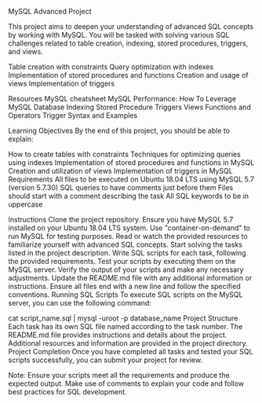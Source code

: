 MySQL Advanced Project


This project aims to deepen your understanding of advanced SQL concepts by working with MySQL. You will be tasked with solving various SQL challenges related to table creation, indexing, stored procedures, triggers, and views.

Table creation with constraints
Query optimization with indexes
Implementation of stored procedures and functions
Creation and usage of views
Implementation of triggers

Resources
MySQL cheatsheet
MySQL Performance: How To Leverage MySQL Database Indexing
Stored Procedure
Triggers
Views
Functions and Operators
Trigger Syntax and Examples


Learning Objectives
By the end of this project, you should be able to explain:

How to create tables with constraints
Techniques for optimizing queries using indexes
Implementation of stored procedures and functions in MySQL
Creation and utilization of views
Implementation of triggers in MySQL
Requirements
All files to be executed on Ubuntu 18.04 LTS using MySQL 5.7 (version 5.7.30)
SQL queries to have comments just before them
Files should start with a comment describing the task
All SQL keywords to be in uppercase

Instructions
Clone the project repository.
Ensure you have MySQL 5.7 installed on your Ubuntu 18.04 LTS system.
Use "container-on-demand" to run MySQL for testing purposes.
Read or watch the provided resources to familiarize yourself with advanced SQL concepts.
Start solving the tasks listed in the project description.
Write SQL scripts for each task, following the provided requirements.
Test your scripts by executing them on the MySQL server.
Verify the output of your scripts and make any necessary adjustments.
Update the README.md file with any additional information or instructions.
Ensure all files end with a new line and follow the specified conventions.
Running SQL Scripts
To execute SQL scripts on the MySQL server, you can use the following command:

cat script_name.sql | mysql -uroot -p database_name
Project Structure
Each task has its own SQL file named according to the task number.
The README.md file provides instructions and details about the project.
Additional resources and information are provided in the project directory.
Project Completion
Once you have completed all tasks and tested your SQL scripts successfully, you can submit your project for review.

Note: Ensure your scripts meet all the requirements and produce the expected output. Make use of comments to explain your code and follow best practices for SQL development.
